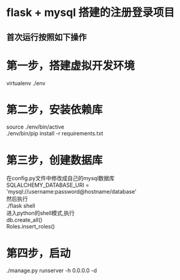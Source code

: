 flask + mysql 搭建的注册登录项目
========
首次运行按照如下操作
--------
# 第一步，搭建虚拟开发环境<br>
virtualenv ./env<br>
# 第二步，安装依赖库<br>
source ./env/bin/active<br>
./env/bin/pip install -r requirements.txt<br>
# 第三步，创建数据库<br>
在config.py文件中修改成自己的mysql数据库<br>
SQLALCHEMY_DATABASE_URI = 'mysql://username:password@hostname/database'<br>
然后执行<br>
./flask shell<br>
进入python的shell模式,执行<br>
db.create_all()<br>
Roles.insert_roles()<br>
# 第四步，启动<br>
./manage.py runserver -h 0.0.0.0 -d<br>
